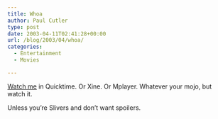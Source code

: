 ```yaml
---
title: Whoa
author: Paul Cutler
type: post
date: 2003-04-11T02:41:28+00:00
url: /blog/2003/04/whoa/
categories:
  - Entertainment
  - Movies

---
```

[Watch me][1] in Quicktime. Or Xine. Or Mplayer. Whatever your mojo, but watch it.

Unless you&#8217;re Slivers and don&#8217;t want spoilers.

 [1]: http://progressive1.stream.aol.com/wb/gl/wbonline/progressive/thematrix/us/med/trailer_final_640_dl.zip